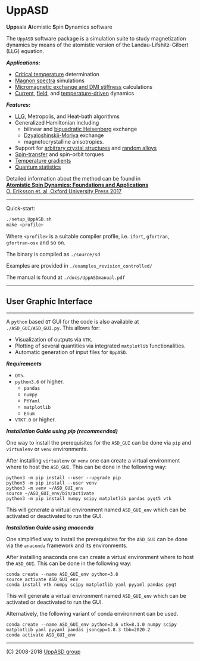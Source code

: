 <h1>UppASD</h1>

<b>Upp</b>sala <b>A</b>tomistic <b>S</b>pin <b>D</b>ynamics software
<!--![logo][logo]-->


The `UppASD` software package is a simulation suite to study magnetization dynamics by means of the atomistic version of the Landau-Lifshitz-Gilbert (LLG) equation.

***Applications:***
- [Critical temperature][11] determination
- [Magnon spectra][7] simulations
- [Micromagnetic exchange and DMI stiffness][6] calculations
- [Current][9], [field][8], and [temperature-driven][5] dynamics

***Features:***
- [LLG][12], Metropolis, and Heat-bath algorithms
- Generalized Hamiltonian including 
	-	bilinear and [biquadratic Heisenberg][10] exchange
	-	[Dzyaloshinskii-Moriya][15] exchange 
	-	magnetocrystalline anisotropies.
- Support for [arbitrary crystal structures][14] and [random alloys][13]
- [Spin-transfer][9] and spin-orbit torques
- [Temperature gradients][4]
- [Quantum statistics][3]

Detailed information about the method can be found in   
[**Atomistic Spin Dynamics: Foundations and Applications**  
O. Eriksson et. al,  Oxford University Press 2017][1]


---
Quick-start:
```python
./setup_UppASD.sh   
make <profile>
```

Where `<profile>` is a suitable compiler profile, i.e. `ifort`, `gfortran`, `gfortran-osx` and so on.   

The binary is compiled as `./source/sd`

Examples are provided in `./examples_revision_controlled/`

The manual is found at `./docs/UppASDmanual.pdf` 

---

<h2>User Graphic Interface</h2>

---

A `python` based `QT` GUI for the code is also available at `./ASD_GUI/ASD_GUI.py`. 
This allows for:
- Visualization of outputs via `VTK`.
- Plotting of several quantities via integrated `matplotlib` functionalities.
- Automatic generation of input files for `UppASD`.

***Requirements***
- `Qt5`.
- `python3.6` or higher.
   - `pandas`
   - `numpy`
   - `PYYaml`
   - `matplotlib`
   - `Enum`
- `VTK7.0` or higher.

***Installation Guide using pip (recommended)***

One way to install the prerequisites for the `ASD_GUI` can be done via `pip` and `virtualenv` or `venv` environments.

After installing `virtualenv` or `venv` one can create a virtual environment where to host the `ASD_GUI`. This can be done in the following way:

```
python3 -m pip install --user --upgrade pip
python3 -m pip install --user venv
python3 -m venv ~/ASD_GUI_env
source ~/ASD_GUI_env/bin/activate
python3 -m pip install numpy scipy matplotlib pandas pyqt5 vtk
```
This will generate a virtual environment named `ASD_GUI_env` which can be activated or deactivated to run the GUI.

***Installation Guide using anaconda***

One simplified way to install the prerequisites for the `ASD_GUI` can be done via the `anaconda` framework and its environments.

After installing anaconda one can create a virtual environment where to host the `ASD_GUI`. This can be done in the following way:

```
conda create --name ASD_GUI_env python=3.8 
source activate ASD_GUI_env
conda install vtk numpy scipy matplotlib yaml pyyaml pandas pyqt

```
This will generate a virtual environment named `ASD_GUI_env` which can be activated or deactivated to run the GUI. 

Alternatively, the following variant of conda environment can be used.

```
conda create --name ASD_GUI_env python=3.6 vtk=8.1.0 numpy scipy matplotlib yaml pyyaml pandas jsoncpp=1.8.3 tbb=2020.2
conda activate ASD_GUI_env
```

---
(C) 2008-2018 [UppASD group][2]

[1]:https://global.oup.com/academic/product/atomistic-spin-dynamics-9780198788669
[2]:http://www.physics.uu.se/research/materials-theory/ongoing-research/uppasd/
[3]:https://journals.aps.org/prmaterials/abstract/10.1103/PhysRevMaterials.2.013802
[4]:https://journals.aps.org/prb/abstract/10.1103/PhysRevB.90.014434
[5]:https://www.nature.com/articles/ncomms12430
[6]:https://journals.aps.org/prb/abstract/10.1103/PhysRevB.92.214424
[7]:http://iopscience.iop.org/article/10.1088/0953-8984/27/24/243202/meta
[8]:https://journals.aps.org/prb/abstract/10.1103/PhysRevB.86.224401
[9]:https://www.nature.com/articles/srep25685
[10]:https://journals.aps.org/prl/abstract/10.1103/PhysRevLett.111.127204
[11]:https://journals.aps.org/prb/abstract/10.1103/PhysRevB.93.214439
[12]:http://iopscience.iop.org/article/10.1088/0953-8984/20/31/315203
[13]:https://journals.aps.org/prb/abstract/10.1103/PhysRevB.94.214410
[14]:https://journals.aps.org/prb/abstract/10.1103/PhysRevB.92.094411
[15]:https://www.nature.com/articles/ncomms5815
[logo]:../docs/uppasd_rot.png
